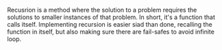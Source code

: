 Recusrion is a method where the solution to a problem requires the solutions to smaller instances of that problem. In short, it's a function that calls itself.
Implementing recursion is easier siad than done, recalling the function in itself, but also making sure there are fail-safes to avoid infinite loop.
